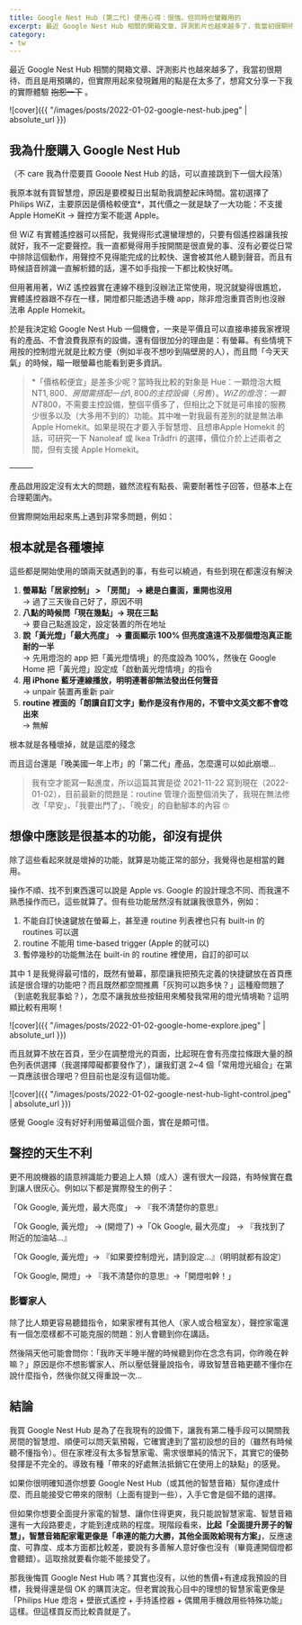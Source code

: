 ```yaml
---
title: Google Nest Hub (第二代) 使用心得：很強，但同時也蠻難用的
excerpt: 最近 Google Nest Hub 相關的開箱文章、評測影片也越來越多了，我當初很期待、而且是用預購的，但實際用起來發現難用的點是在太多了，想寫文分享一下我的實際體驗。
category:
- tw
---
```


最近 Google Nest Hub 相關的開箱文章、評測影片也越來越多了，我當初很期待、而且是用預購的，但實際用起來發現難用的點是在太多了，想寫文分享一下我的實際體驗 ~~抱怨一下~~ 。

![cover]({{ "/images/posts/2022-01-02-google-nest-hub.jpeg" | absolute_url }})

## 我為什麼購入 Google Nest Hub

（不 care 我為什麼要買 Gooole Nest Hub 的話，可以直接跳到下一個大段落）

我原本就有買智慧燈，原因是要模擬日出幫助我調整起床時間。當初選擇了 Philips WiZ，主要原因是價格較便宜*，其代價之一就是缺了一大功能：不支援 Apple HomeKit → 聲控方案不能選 Apple。

但 WiZ 有實體遙控器可以搭配，我覺得形式還蠻理想的，只要有個遙控器讓我按就好，我不一定要聲控。我一直都覺得用手按開關是很直覺的事、沒有必要從日常中排除這個動作，用聲控不見得能完成的比較快、還會被其他人聽到聲音。而且有時候語音辨識一直解析錯的話，還不如手指按一下都比較快好嗎。

但用著用著，WiZ 遙控器實在連線不穩到沒辦法正常使用，現況就變得很尷尬，實體遙控器跟不存在一樣，開燈都只能透過手機 app，除非燈泡重買否則也沒辦法串 Apple Homekit。

於是我決定給 Google Nest Hub 一個機會，一來是平價且可以直接串接我家裡現有的產品、不會浪費我原有的設備，還有個很加分的理由是：有螢幕。有些情境下用按的控制燈光就是比較方便（例如半夜不想吵到隔壁房的人），而且問「今天天氣」的時候，瞄一眼螢幕也能看到更多資訊。

> \*「價格較便宜」是差多少呢？當時我比較的對象是 Hue：一顆燈泡大概 NT$1,800、房間需搭配一台 1,800 的主控設備（另售）。WiZ 的燈泡：一顆 NT$800，不需要主控設備，整個平價多了，但相比之下就是可串接的服務少很多以及（大多用不到的）功能。其中唯一對我最有差別的就是無法串 Apple Homekit。如果是現在才要入手智慧燈、且想串Apple Homekit 的話，可研究一下 Nanoleaf 或 Ikea Trådfri 的選擇，價位介於上述兩者之間，但有支援 Apple Homekit。

———

產品啟用設定沒有太大的問題，雖然流程有點長、需要耐著性子回答，但基本上在合理範圍內。

但實際開始用起來馬上遇到非常多問題，例如：

## 根本就是各種壞掉

這些都是開始使用的頭兩天就遇到的事，有些可以繞過，有些到現在都還沒有解決

1. **螢幕點「居家控制」 > 「房間」 → 總是白畫面，重開也沒用**  
   → 過了三天後自己好了，原因不明
2. **八點的時候問「現在幾點」→ 現在三點**  
  → 要自己點進設定，設定裝置的所在地址
3. **說「黃光燈」「最大亮度」 → 畫面顯示 100% 但亮度遠遠不及那個燈泡真正能耐的一半**  
→ 先用燈泡的 app 把「黃光燈情境」的亮度設為 100%，然後在 Google Home 把「黃光燈」設定成「啟動黃光燈情境」的指令
4. **用 iPhone 藍牙連線播放，明明連著卻無法發出任何聲音**  
→ unpair 裝置再重新 pair
5. **routine 裡面的「朗讀自訂文字」動作是沒有作用的，不管中文英文都不會唸出來**  
→ 無解

根本就是各種壞掉，就是這麼的殘念

而且這台還是「晚美國一年上市」的「第二代」產品，怎麼還可以如此崩壞...

> 我有空才能寫一點進度，所以這篇其實是從 2021-11-22 寫到現在（2022-01-02），目前最新的問題是：routine 管理介面整個消失了，我現在無法修改「早安」、「我要出門了」、「晚安」的自動腳本的內容 🙄

## 想像中應該是很基本的功能，卻沒有提供

除了這些看起來就是壞掉的功能，就算是功能正常的部分，我覺得也是相當的難用。

操作不順、找不到東西還可以說是 Apple vs. Google 的設計理念不同、而我還不熟悉操作而已，這些就算了。但有些功能居然沒有就讓我很意外，例如：

1. 不能自訂快速鍵放在螢幕上，甚至連 routine 列表裡也只有 built-in 的 routines 可以選
2. routine 不能用 time-based trigger (Apple 的就可以)
3. 暫停幾秒的功能無法在 built-in 的 routine 裡使用，自訂的卻可以

其中 1 是我覺得最可惜的，既然有螢幕，那麼讓我把預先定義的快捷鍵放在首頁應該是很合理的功能吧？而且既然都空間推薦「灰狗可以跑多快？」這種廢問題了（到底乾我屁事蛤？），怎麼不讓我放些按鈕用來觸發我常用的燈光情境勒？這明顯比較有用啊！

![cover]({{ "/images/posts/2022-01-02-google-home-explore.jpeg" | absolute_url }})

而且就算不放在首頁，至少在調整燈光的頁面，比起現在會有亮度拉條跟大量的顏色列表供選擇（我選擇障礙都要發作了），讓我釘選 2~4 個「常用燈光組合」在第一頁應該很合理吧？但目前也是沒有這個功能。

![cover]({{ "/images/posts/2022-01-02-google-nest-hub-light-control.jpeg" | absolute_url }})

感覺 Google 沒有好好利用螢幕這個介面，實在是頗可惜。

## 聲控的天生不利

更不用說機器的語意辨識能力要追上人類（成人）還有很大一段路，有時候實在蠢到讓人很灰心。例如以下都是實際發生的例子：

「Ok Google, 黃光燈，最大亮度」 → 『我不清楚你的意思』

「Ok Google, 黃光燈」 → (開燈了) →「Ok Google, 最大亮度」 → 『我找到了附近的加油站...』

「Ok Google, 黃光燈」→ 『如果要控制燈光，請到設定...』（明明就都有設定）

「Ok Google, 開燈」→ 『我不清楚你的意思』→「開燈啦幹！」

### 影響家人

除了比人類更容易聽錯指令，如果家裡有其他人（家人或合租室友），聲控家電還有一個怎麼樣都不可能克服的問題：別人會聽到你在講話。

然後隔天他可能會問你：「我昨天半睡半醒的時候聽到你在念念有詞，你昨晚在幹嘛？」原因是你不想影響家人、所以壓低聲量說指令，導致智慧音箱更聽不懂你在說什麼指令，然後你就又得重說一次…

## 結論

我買 Google Nest Hub 是為了在我現有的設備下，讓我有第二種手段可以開關我房間的智慧燈、順便可以問天氣預報，它確實達到了當初設想的目的（雖然有時候聽不懂指令）。但在家裡沒有太多智慧家電、需求很單純的情況下，其實它的優勢發揮是不完全的。導致有種「帶來的好處無法抵銷它在使用上的缺點」的感覺。

如果你很明確知道你想要 Google Nest Hub（或其他的智慧音箱）幫你達成什麼、而且能接受它帶來的限制（上面有提到一些），入手它會是個不錯的選擇。

但如果你想要全面提升家電的智慧、讓你住得更爽，我只能說智慧家電、智慧音箱還有一大段路要走，才能到達成熟的程度。現階段看來，**比起「全面提升房子的智慧」，智慧音箱配家電更像是「串連的能力大勝，其他全面敗給現有方案」**，反應速度、可靠度、成本方面都比較差，要說有多善解人意好像也沒有（畢竟連開個燈都會聽錯）。這取捨就要看你能不能接受了。

那我後悔買 Google Nest Hub 嗎？其實也沒有，以他的售價+有達成我預設的目標，我覺得還是個 OK 的購買決定。但老實說我心目中的理想的智慧家電更像是「Philips Hue 燈泡 + 壁嵌式遙控 + 手持遙控器 + 偶爾用手機啟用些特殊功能」這樣。但這樣買反而比較貴就是了。
